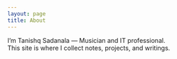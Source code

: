 ```yaml
---
layout: page
title: About
---
```


I’m Tanishq Sadanala — Musician and IT professional.  
This site is where I collect notes, projects, and writings.
